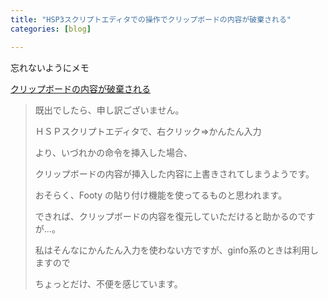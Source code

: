 ```yaml
---
title: "HSP3スクリプトエディタでの操作でクリップボードの内容が破棄される"
categories: [blog]

---
```


忘れないようにメモ

[クリップボードの内容が破棄される][1]

> 既出でしたら、申し訳ございません。
> 
> ＨＳＰスクリプトエディタで、右クリック⇒かんたん入力
> 
> より、いづれかの命令を挿入した場合、
> 
> クリップボードの内容が挿入した内容に上書きされてしまうようです。
> 
> おそらく、Footy の貼り付け機能を使ってるものと思われます。
> 
> できれば、クリップボードの内容を復元していただけると助かるのですが…。
> 
> 私はそんなにかんたん入力を使わない方ですが、ginfo系のときは利用しますので
> 
> ちょっとだけ、不便を感じています。

 [1]: http://hsp.tv/play/pforum.php?mode=all&num=20057